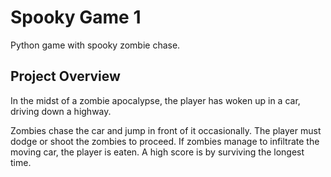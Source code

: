 # Spooky Game 1

Python game with spooky zombie chase.

## Project Overview

In the midst of a zombie apocalypse, the player has woken up in a car, driving
down a highway.

Zombies chase the car and jump in front of it occasionally. The player must
dodge or shoot the zombies to proceed. If zombies manage to infiltrate the
moving car, the player is eaten. A high score is by surviving the longest time.
